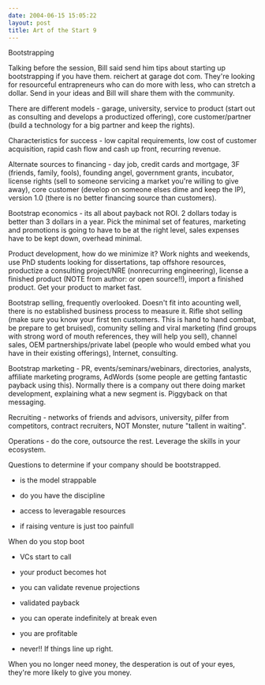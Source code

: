 ```yaml
---
date: 2004-06-15 15:05:22
layout: post
title: Art of the Start 9
---
```


Bootstrapping

Talking before the session, Bill said send him tips about starting up bootstrapping if you have them. reichert at garage dot com. They're looking for resourceful entrapreneurs who can do more with less, who can stretch a dollar. Send in your ideas and Bill will share them with the community.

There are different models - garage, university, service to product (start out as consulting and develops a productized offering), core customer/partner (build a technology for a big partner and keep the rights).

Characteristics for success - low capital requirements, low cost of customer acquisition, rapid cash flow and cash up front, recurring revenue.

Alternate sources to financing - day job, credit cards and mortgage, 3F (friends, family, fools), founding angel, government grants, incubator, license rights (sell to someone servicing a market you're willing to give away), core customer (develop on someone elses dime and keep the IP), version 1.0 (there is no better financing source than customers).

Bootstrap economics - its all about payback not ROI. 2 dollars today is better than 3 dollars in a year. Pick the minimal set of features, marketing and promotions is going to have to be at the right level, sales expenses have to be kept down, overhead minimal.

Product development, how do we minimize it? Work nights and weekends, use PhD students looking for dissertations, tap offshore resources, productize a consulting project/NRE (nonrecurring engineering), license a finished product (NOTE from author: or open source!!), import a finished product. Get your product to market fast.

Bootstrap selling, frequently overlooked. Doesn't fit into acounting well, there is no established business process to measure it. Rifle shot selling (make sure you know your first ten customers. This is hand to hand combat, be prepare to get bruised), comunity selling and viral marketing (find groups with strong word of mouth references, they will help you sell), channel sales, OEM partnerships/private label (people who would embed what you have in their existing offerings), Internet, consulting.

Bootstrap marketing - PR, events/seminars/webinars, directories, analysts, affiliate marketing programs, AdWords (some people are getting fantastic payback using this). Normally there is a company out there doing market development, explaining what a new segment is. Piggyback on that messaging.

Recruiting - networks of friends and advisors, university, pilfer from competitors, contract recruiters, NOT Monster, nuture "tallent in waiting".

Operations - do the core, outsource the rest. Leverage the skills in your ecosystem.

Questions to determine if your company should be bootstrapped.

- is the model strappable

- do you have the discipline

- access to leveragable resources

- if raising venture is just too painfull

When do you stop boot

- VCs start to call

- your product becomes hot

- you can validate revenue projections

- validated payback

- you can operate indefinitely at break even

- you are profitable

- never!! If things line up right.

When you no longer need money, the desperation is out of your eyes, they're more likely to give you money.
